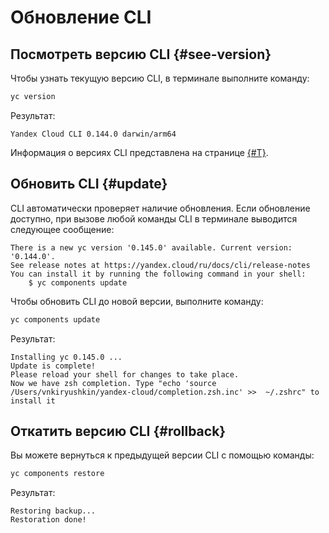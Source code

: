 # Обновление CLI

## Посмотреть версию CLI {#see-version}

Чтобы узнать текущую версию CLI, в терминале выполните команду:
    
```bash
yc version
```

Результат:

```text
Yandex Cloud CLI 0.144.0 darwin/arm64
```

Информация о версиях CLI представлена на странице [{#T}](../release-notes.md).

## Обновить CLI {#update}

CLI автоматически проверяет наличие обновления. Если обновление доступно, при вызове любой команды CLI в терминале выводится следующее сообщение:

```text
There is a new yc version '0.145.0' available. Current version: '0.144.0'.
See release notes at https://yandex.cloud/ru/docs/cli/release-notes
You can install it by running the following command in your shell:
    $ yc components update
```

Чтобы обновить CLI до новой версии, выполните команду:

```bash
yc components update
```

Результат:

```text
Installing yc 0.145.0 ...
Update is complete!
Please reload your shell for changes to take place.
Now we have zsh completion. Type "echo 'source /Users/vnkiryushkin/yandex-cloud/completion.zsh.inc' >>  ~/.zshrc" to install it
```

## Откатить версию CLI {#rollback}

Вы можете вернуться к предыдущей версии CLI с помощью команды:

```bash
yc components restore
```

Результат:

```text
Restoring backup...
Restoration done!
```